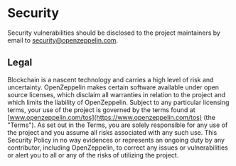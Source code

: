 # Security

Security vulnerabilities should be disclosed to the project maintainers by email to <security@openzeppelin.com>.

## Legal

Blockchain is a nascent technology and carries a high level of risk and uncertainty. OpenZeppelin makes certain software available under open source licenses, which disclaim all warranties in relation to the project and which limits the liability of OpenZeppelin. Subject to any particular licensing terms, your use of the project is governed by the terms found at [www.openzeppelin.com/tos](https://www.openzeppelin.com/tos) (the "Terms"). As set out in the Terms, you are solely responsible for any use of the project and you assume all risks associated with any such use. This Security Policy in no way evidences or represents an ongoing duty by any contributor, including OpenZeppelin, to correct any issues or vulnerabilities or alert you to all or any of the risks of utilizing the project.
